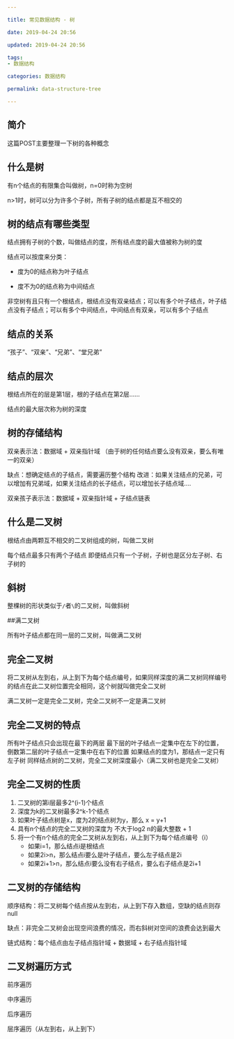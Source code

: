 ```yaml
---

title: 常见数据结构 - 树

date: 2019-04-24 20:56

updated: 2019-04-24 20:56

tags:
- 数据结构

categories: 数据结构

permalink: data-structure-tree

---
```


## 简介

这篇POST主要整理一下树的各种概念



## 什么是树

有n个结点的有限集合叫做树，n=0时称为空树

n>1时，树可以分为许多个子树，所有子树的结点都是互不相交的



## 树的结点有哪些类型

结点拥有子树的个数，叫做结点的度，所有结点度的最大值被称为树的度

结点可以按度来分类：

- 度为0的结点称为叶子结点

- 度不为0的结点称为中间结点

非空树有且只有一个根结点，根结点没有双亲结点；可以有多个叶子结点，叶子结点没有子结点；可以有多个中间结点，中间结点有双亲，可以有多个子结点



## 结点的关系

“孩子”、“双亲”、“兄弟”、“堂兄弟”



## 结点的层次

根结点所在的层是第1层，根的子结点在第2层……

结点的最大层次称为树的深度



## 树的存储结构

双亲表示法：数据域 + 双亲指针域  （由于树的任何结点要么没有双亲，要么有唯一的双亲） 

缺点：想确定结点的子结点，需要遍历整个结构
改进：如果关注结点的兄弟，可以增加有兄弟域，如果关注结点的长子结点，可以增加长子结点域....



双亲孩子表示法：数据域 + 双亲指针域 + 子结点链表



## 什么是二叉树

根结点由两颗互不相交的二叉树组成的树，叫做二叉树

每个结点最多只有两个子结点
即便结点只有一个子树，子树也是区分左子树、右子树的



## 斜树

整棵树的形状类似于`/`者`\`的二叉树，叫做斜树



##满二叉树 

所有叶子结点都在同一层的二叉树，叫做满二叉树



## 完全二叉树

将二叉树从左到右，从上到下为每个结点编号，如果同样深度的满二叉树同样编号的结点在此二叉树位置完全相同，这个树就叫做完全二叉树

满二叉树一定是完全二叉树，完全二叉树不一定是满二叉树



## 完全二叉树的特点

所有叶子结点只会出现在最下的两层
最下层的叶子结点一定集中在左下的位置，倒数第二层的叶子结点一定集中在右下的位置
如果结点的度为1，那结点一定只有左子树
同样结点树的二叉树，完全二叉树深度最小（满二叉树也是完全二叉树）



## 完全二叉树的性质

1. 二叉树的第i层最多2^(i-1)个结点
2. 深度为k的二叉树最多2^k-1个结点
3. 如果叶子结点树是x，度为2的结点树为y，那么 x = y+1
4. 具有n个结点的完全二叉树的深度为 不大于log2 n的最大整数 + 1
5. 将一个有n个结点的完全二叉树从左到右，从上到下为每个结点编号（i）
   - 如果i=1，那么结点i是根结点
   - 如果2i>n，那么结点i要么是叶子结点，要么左子结点是2i
   - 如果2i+1>n，那么结点i要么没有右子结点，要么右子结点是2i+1



## 二叉树的存储结构

顺序结构：将二叉树每个结点按从左到右，从上到下存入数组，空缺的结点则存null

缺点：非完全二叉树会出现空间浪费的情况，而右斜树对空间的浪费会达到最大



链式结构：每个结点由左子结点指针域 + 数据域 + 右子结点指针域



## 二叉树遍历方式

前序遍历

中序遍历

后序遍历

层序遍历（从左到右，从上到下）